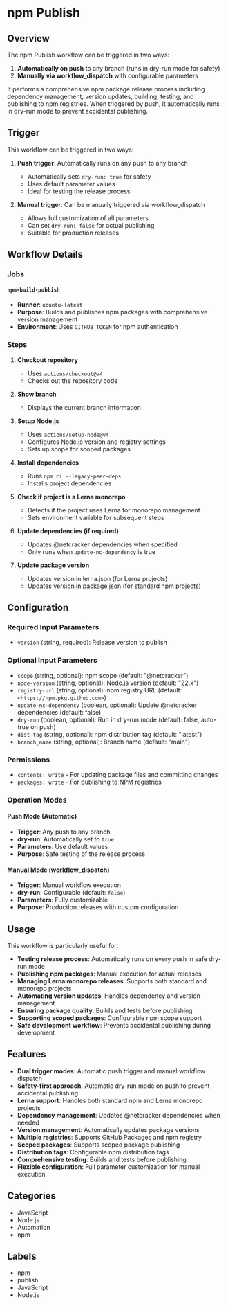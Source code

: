 # npm Publish

## Overview

The npm Publish workflow can be triggered in two ways:
1. **Automatically on push** to any branch (runs in dry-run mode for safety)
2. **Manually via workflow_dispatch** with configurable parameters

It performs a comprehensive npm package release process including dependency management, version updates, building, testing, and publishing to npm registries. When triggered by push, it automatically runs in dry-run mode to prevent accidental publishing.

## Trigger

This workflow can be triggered in two ways:

1. **Push trigger**: Automatically runs on any push to any branch
   - Automatically sets `dry-run: true` for safety
   - Uses default parameter values
   - Ideal for testing the release process

2. **Manual trigger**: Can be manually triggered via workflow_dispatch
   - Allows full customization of all parameters
   - Can set `dry-run: false` for actual publishing
   - Suitable for production releases

## Workflow Details

### Jobs

#### `npm-build-publish`
- **Runner**: `ubuntu-latest`
- **Purpose**: Builds and publishes npm packages with comprehensive version management
- **Environment**: Uses `GITHUB_TOKEN` for npm authentication

### Steps

1. **Checkout repository**
   - Uses `actions/checkout@v4`
   - Checks out the repository code

2. **Show branch**
   - Displays the current branch information

3. **Setup Node.js**
   - Uses `actions/setup-node@v4`
   - Configures Node.js version and registry settings
   - Sets up scope for scoped packages

4. **Install dependencies**
   - Runs `npm ci --legacy-peer-deps`
   - Installs project dependencies

5. **Check if project is a Lerna monorepo**
   - Detects if the project uses Lerna for monorepo management
   - Sets environment variable for subsequent steps

6. **Update dependencies (if required)**
   - Updates @netcracker dependencies when specified
   - Only runs when `update-nc-dependency` is true

7. **Update package version**
   - Updates version in lerna.json (for Lerna projects)
   - Updates version in package.json (for standard npm projects)

## Configuration

### Required Input Parameters
- `version` (string, required): Release version to publish

### Optional Input Parameters
- `scope` (string, optional): npm scope (default: "@netcracker")
- `node-version` (string, optional): Node.js version (default: "22.x")
- `registry-url` (string, optional): npm registry URL (default: `<https://npm.pkg.github.com>`)
- `update-nc-dependency` (boolean, optional): Update @netcracker dependencies (default: false)
- `dry-run` (boolean, optional): Run in dry-run mode (default: false, auto-true on push)
- `dist-tag` (string, optional): npm distribution tag (default: "latest")
- `branch_name` (string, optional): Branch name (default: "main")

### Permissions
- `contents: write` - For updating package files and committing changes
- `packages: write` - For publishing to NPM registries

### Operation Modes

#### Push Mode (Automatic)
- **Trigger**: Any push to any branch
- **dry-run**: Automatically set to `true`
- **Parameters**: Use default values
- **Purpose**: Safe testing of the release process

#### Manual Mode (workflow_dispatch)
- **Trigger**: Manual workflow execution
- **dry-run**: Configurable (default: `false`)
- **Parameters**: Fully customizable
- **Purpose**: Production releases with custom configuration

## Usage

This workflow is particularly useful for:
- **Testing release process**: Automatically runs on every push in safe dry-run mode
- **Publishing npm packages**: Manual execution for actual releases
- **Managing Lerna monorepo releases**: Supports both standard and monorepo projects
- **Automating version updates**: Handles dependency and version management
- **Ensuring package quality**: Builds and tests before publishing
- **Supporting scoped packages**: Configurable npm scope support
- **Safe development workflow**: Prevents accidental publishing during development

## Features

- **Dual trigger modes**: Automatic push trigger and manual workflow dispatch
- **Safety-first approach**: Automatic dry-run mode on push to prevent accidental publishing
- **Lerna support**: Handles both standard npm and Lerna monorepo projects
- **Dependency management**: Updates @netcracker dependencies when needed
- **Version management**: Automatically updates package versions
- **Multiple registries**: Supports GitHub Packages and npm registry
- **Scoped packages**: Supports scoped package publishing
- **Distribution tags**: Configurable npm distribution tags
- **Comprehensive testing**: Builds and tests before publishing
- **Flexible configuration**: Full parameter customization for manual execution

## Categories
- JavaScript
- Node.js
- Automation
- npm

## Labels
- npm
- publish
- JavaScript
- Node.js
